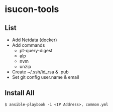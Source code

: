# isucon-tools

## List

- Add Netdata (docker)
- Add commands
  - pt-query-digest
  - alp
  - nvm
  - unzip
- Create ~/.ssh/id_rsa & .pub
- Set git config user.name & email

## Install All

`$ ansible-playbook -i <IP Address>, common.yml`
